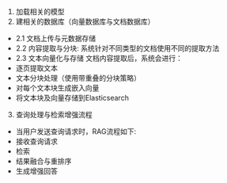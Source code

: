 1. 加载相关的模型
2. 建相关的数据库（向量数据库与文档数据库）
- 2.1 文档上传与元数据存储
- 2.2 内容提取与分块: 系统针对不同类型的文档使用不同的提取方法
- 2.3 文本向量化与存储
文档内容提取后，系统会进行：
- 逐页提取文本
- 文本分块处理（使用带重叠的分块策略）
- 对每个文本块生成嵌入向量
- 将文本块及向量存储到Elasticsearch
3. 查询处理与检索增强流程
- 当用户发送查询请求时，RAG流程如下:
- 接收查询请求
- 检索
- 结果融合与重排序
- 生成增强回答
